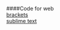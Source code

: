 
####Code for web<br>
<a href="http://brackets.io/">brackets</a><br>
<a href="http://www.sublimetext.com/3">sublime text</a><br>






